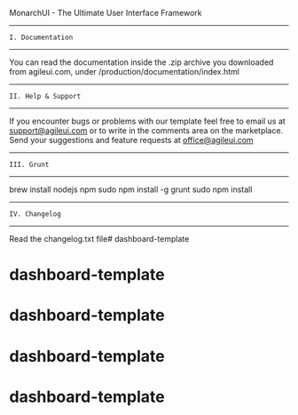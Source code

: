 MonarchUI - The Ultimate User Interface Framework

------------------------------------
    I. Documentation
------------------------------------

You can read the documentation inside the .zip archive you downloaded from agileui.com, under /production/documentation/index.html

------------------------------------
    II. Help & Support
------------------------------------

If you encounter bugs or problems with our template feel free to email us at support@agileui.com or to write in the comments area on the marketplace. Send your suggestions and feature requests at office@agileui.com

------------------------------------
    III. Grunt
------------------------------------

brew install nodejs npm
sudo npm install -g grunt
sudo npm install

------------------------------------
    IV. Changelog
------------------------------------

Read the changelog.txt file# dashboard-template
# dashboard-template
# dashboard-template
# dashboard-template
# dashboard-template
